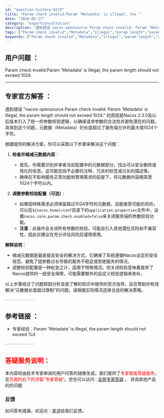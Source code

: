 ```yaml
---
id: "question-history-8219"
title: "Param check invalid:Param 'Metadata' is illegal, the "
date: "2024-05-17"
category: "expertConsultation"
description: "遇到错误 nacos-opensource Param check invalid: Param 'Metadata' is illegal, the param length should not exceed 1024. 的原因是Nacos 2.3.0及以后版本引入了统一的参数校验逻辑，以确保请"
tags: ["Param check invalid","Metadata","illegal","param length","exceed 1024"]
keywords: ["Param check invalid","Metadata","illegal","param length","exceed 1024"]
---
```


## 用户问题 ： 
 Param check invalid:Param 'Metadata' is illegal, the param length should not exceed 1024.  

---------------
## 专家官方解答 ：

遇到错误 "nacos-opensource Param check invalid: Param 'Metadata' is illegal, the param length should not exceed 1024." 的原因是Nacos 2.3.0及以后版本引入了统一的参数校验逻辑，以确保请求参数的合法性并避免潜在的问题。具体到这个问题，元数据（Metadata）的长度超过了服务端允许的最大值1024个字符。

根据提供的解决方案，你可以采取以下步骤来解决这个问题：

1. **检查并缩减元数据内容**：
   - 首先，你需要识别并审查当前配置中的元数据部分，找出可以安全删除或简化的信息。这可能包括不必要的注释、冗余的标签或过长的描述等。
   - 确保在不影响服务正常功能和管理需求的前提下，将元数据内容精简至1024个字符以内。

2. **调整参数校验配置（可选）**：
   - 如果因特殊需求必须保留超过1024字符的元数据，且能接受可能的风险，可以在`${nacos.home}/conf`目录下的`application.properties`文件中，设置`nacos.core.param.check.enabled=false`来关闭服务端的参数校验功能。
   - **注意**：此操作会关闭所有参数的校验，可能会引入其他潜在风险和不兼容性，因此仅建议在充分评估风险后谨慎使用。

**解释说明**：
- 缩减元数据是最直接且安全的解决方式，它确保了系统遵循Nacos设定的安全规范，避免了因参数过长导致的服务不稳定或拒绝服务的情况。
- 调整校验配置是一种权宜之计，适用于特殊情况。但关闭校验意味着放弃了Nacos提供的一层安全保障，可能需要额外的自定义校验逻辑来弥补。

以上步骤结合了问题原因分析及我了解的知识中提供的官方指导，旨在帮助你有效解决“元数据长度超过限制”的问题。请根据实际情况选择合适的解决策略。


<font color="#949494">---------------</font> 


## 参考链接 ：

* 专家经验：Param 'Metadata' is illegal, the param length should not exceed %d 


 <font color="#949494">---------------</font> 
 


## <font color="#FF0000">答疑服务说明：</font> 

本内容经由技术专家审阅的用户问答的镜像生成，我们提供了<font color="#FF0000">专家智能答疑服务</font>，在<font color="#FF0000">页面的右下的浮窗”专家答疑“</font>。您也可以访问 : [全局专家答疑](https://answer.opensource.alibaba.com/docs/intro) 。 咨询其他产品的的问题

### 反馈
如问答有错漏，欢迎点：[差评](https://ai.nacos.io/user/feedbackByEnhancerGradePOJOID?enhancerGradePOJOId=13575)给我们反馈。

